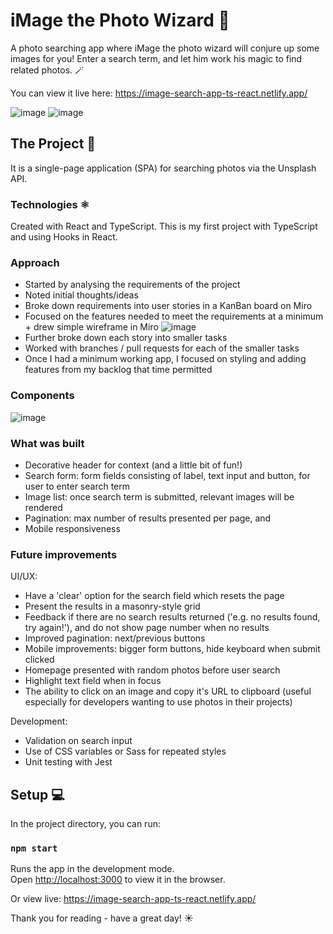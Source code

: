 # iMage the Photo Wizard 🧙
A photo searching app where iMage the photo wizard will conjure up some images for you!
Enter a search term, and let him work his magic to find related photos. 🪄

You can view it live here: https://image-search-app-ts-react.netlify.app/

![image](https://user-images.githubusercontent.com/70478809/129495511-2c1ce1df-eae9-4ea6-8214-c8d3defc3075.png)
![image](https://user-images.githubusercontent.com/70478809/129495526-91523f03-2b60-45b7-b534-253e9b9cb5c5.png)


## The Project 📄
It is a single-page application (SPA) for searching photos via the Unsplash API. 
### Technologies ⚛️
Created with React and TypeScript. This is my first project with TypeScript and using Hooks in React. 
### Approach
* Started by analysing the requirements of the project
* Noted initial thoughts/ideas
* Broke down requirements into user stories in a KanBan board on Miro
* Focused on the features needed to meet the requirements at a minimum + drew simple wireframe in Miro
  ![image](https://user-images.githubusercontent.com/70478809/129494815-e5571f39-0e46-4d1b-aec3-aec7aa02bb6f.png)
* Further broke down each story into smaller tasks
* Worked with branches / pull requests for each of the smaller tasks 
* Once I had a minimum working app, I focused on styling and adding features from my backlog that time permitted

### Components
![image](https://user-images.githubusercontent.com/70478809/129495879-345ce0d2-619c-4e9b-9e54-3a084b397eee.png)


### What was built
* Decorative header for context (and a little bit of fun!)
* Search form: form fields consisting of label, text input and button, for user to enter search term 
* Image list: once search term is submitted, relevant images will be rendered 
* Pagination: max number of results presented per page, and 
* Mobile responsiveness 

### Future improvements
UI/UX:
* Have a 'clear' option for the search field which resets the page
* Present the results in a masonry-style grid 
* Feedback if there are no search results returned ('e.g. no results found, try again!'), and do not show page number when no results
* Improved pagination: next/previous buttons
* Mobile improvements: bigger form buttons, hide keyboard when submit clicked 
* Homepage presented with random photos before user search
* Highlight text field when in focus
* The ability to click on an image and copy it's URL to clipboard (useful especially for developers wanting to use photos in their projects)

Development:
* Validation on search input
* Use of CSS variables or Sass for repeated styles
* Unit testing with Jest


## Setup 💻

In the project directory, you can run:

### `npm start`

Runs the app in the development mode.\
Open [http://localhost:3000](http://localhost:3000) to view it in the browser.


Or view live: https://image-search-app-ts-react.netlify.app/

Thank you for reading - have a great day! ☀️
